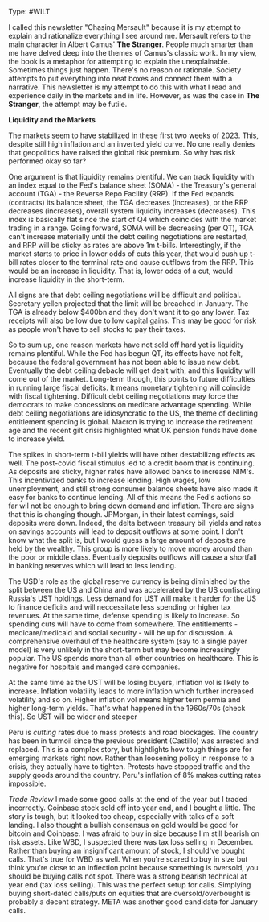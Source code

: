 Type: #WILT 


I called this newsletter "Chasing Mersault" because it is my attempt to explain and rationalize everything I see around me. Mersault refers to the main character in Albert Camus' **The Stranger**. People much smarter than me have delved deep into the themes of Camus's classic work. In my view, the book is a metaphor for attempting to explain the unexplainable. Sometimes things just happen. There's no reason or rationale. Society attempts to put everything into neat boxes and connect them with a narrative. This newsletter is my attempt to do this with what I read and experience daily in the markets and in life. However, as was the case in **The Stranger**, the attempt may be futile.

**Liquidity and the Markets**

The markets seem to have stabilized in these first two weeks of 2023. This, despite still high inflation and an inverted yield curve. No one really denies that geopolitics have raised the global risk premium. So why has risk performed okay so far?

One argument is that liquidity remains plentiful. We can track liquidity with an index equal to the Fed's balance sheet (SOMA) - the Treasury's general account (TGA) - the Reverse Repo Facility (RRP). If the Fed expands (contracts) its balance sheet, the TGA decreases (increases), or the RRP decreases (increases), overall system liquidity increases (decreases). This index is basically flat since the start of Q4 which coincides with the market trading in a range. Going forward, SOMA will be decreasing (per QT), TGA can't increase materially until the debt ceiling negotiations are restarted, and RRP will be sticky as rates are above 1m t-bills. Interestingly, if the market starts to price in lower odds of cuts this year, that would push up t-bill rates closer to the terminal rate and cause outflows from the RRP. This would be an increase in liquidity. That is, lower odds of a cut, would increase liquidity in the short-term. 

All signs are that debt ceiling negotiations will be difficult and political. Secretary yellen projected that the limit will be breached in January. The TGA is already below $400bn and they don't want it to go any lower. Tax receipts will  also be low due to low capital gains. This may be good for risk as people won't have to sell stocks to pay their taxes.

So to sum up, one reason markets have not sold off hard yet is liquidity remains plentiful. While the Fed has begun QT, its effects have not felt, because the federal government has not been able to issue new debt. Eventually the debt ceiling debacle will get dealt with, and this liquidity will come out of the market. Long-term though, this points to future difficulties in running large fiscal deficits. It means monetary tightening will coincide with fiscal tightening. 
Difficult debt ceiling negotiations may force the democrats to make concessions on medicare advantage spending. While debt ceiling negotiations are idiosyncratic to the US, the theme of declining entitlement spending is global. Macron is trying to increase the retirement age and the recent gilt crisis highlighted what UK pension funds have done to increase yield. 

The spikes in short-term t-bill yields will have other destabilizng effects as well. The post-covid fiscal stimulus led to a credit boom that is continuing. As deposits are sticky, higher rates have allowed banks to increase NIM's. This incentivized banks to increase lending. High wages, low unemployment, and still strong consumer balance sheets have also made it easy for banks to continue lending. All of this means the Fed's actions so far wil not be enough to bring down demand and inflation. There are signs that this is changing though. JPMorgan, in their latest earnings, said deposits were down. Indeed, the delta between treasury bill yields and rates on savings accounts will lead to deposit outflows at some point. I don't know what the split is, but I would guess a large amount of deposits are held by the wealthy. This group is more likely to move money around than the poor or middle class. Eventually deposits outflows will cause a shortfall in banking reserves which will lead to less lending. 

The USD's role as the global reserve currency is being diminished by the split between the US and China and was accelerated by the US confiscating Russia's UST holdings. Less demand for UST will make it harder for the US to finance deficits and will neccessitate less spending or higher tax revenues. At the same time, defense spending is likely to increase. So spending cuts will have to come from somewhere. The entitlements - medicare/medicaid and social security - will be up for discussion.  A comprehensive overhaul of the healthcare system (say to a single payer model) is very unlikely in the short-term but may become increasingly popular. The US spends more than all other countries on healthcare. This is negative for hospitals and manged care companies. 

At the same time as the UST will be losing buyers, inflation vol is likely to increase. Inflation volatility leads to more inflation which further increased volatility and so on. Higher inflation vol means higher term permia and higher long-term yields. That's what happened in the 1960s/70s (check this). So UST will be wider and steeper

















Peru is *cutting* rates due to mass protests and road blockages. The country has been in turmoil since the previous president (Castillo) was arrested and replaced. This is a complex story, but hightlights how tough things are for emerging markets right now. Rather than loosening policy in response to a crisis, they actually have to tighten. Protests have stopped traffic and the supply goods around the country. Peru's inflation of 8% makes cutting rates impossible. 




*Trade Review*
I made some good calls at the end of the year but I traded incorrectly. Coinbase stock sold off into year end, and I bought a little. The story is tough, but it looked too cheap, especially with talks of a soft landing. I also thought a bullish consensus on gold would be good for bitcoin and Coinbase. I was afraid to buy in size because I'm still bearish on risk assets. Like WBD, I suspected there was tax loss selling in December. Rather than buying an insignificant amount of stock, I should've bought calls. That's true for WBD as well. When you're scared to buy in size but think you're close to an inflection point because something is oversold, you should be buying calls not spot. There was a strong bearish technical at year end (tax loss selling). This was the perfect setup for calls. Simplying buying short-dated calls/puts on equities that  are oversold/overbought is probably a decent strategy. META was another good candidate for January calls. 




